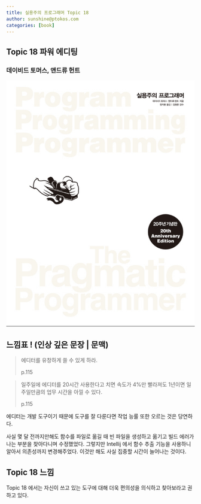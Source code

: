 ```yaml
---
title: 실용주의 프로그래머 Topic 18
author: sunshine@ptokos.com
categories: [book]
---
```


## Topic 18 파워 에디팅


### 데이비드 토머스, 앤드류 헌트
![Alt text](/assets/img/book/실용주의-프로그래머/cover.png)


## 느낌표 ! (인상 깊은 문장 | 문맥)
> 에디터를 유창하게 쓸 수 있게 하라.
> 
> p.115

> 일주일에 에디터를 20시간 사용한다고 치면 속도가 4%만 빨라져도 1년이면 일주일만큼의 업무 시간을 아낄 수 있다.
> 
> p.115

에디터는 개발 도구이기 때문에 도구를 잘 다룬다면 작업 능률 또한 오르는 것은 당연하다.

사실 몇 달 전까지만해도 함수를 파일로 옮길 때 빈 파일을 생성하고 옮기고 빌드 에러가 나는 부분을 찾아다니며 수정했었다.
그렇지만 Intellij 에서 함수 추출 기능을 사용하니 알아서 의존성까지 변경해주었다. 이것만 해도 사실 집중할 시간이 늘어나는 것이다.


## Topic 18 느낌
Topic 18 에서는 자신이 쓰고 있는 도구에 대해 더욱 편의성을 의식하고 찾아보라고 권하고 있다.  


